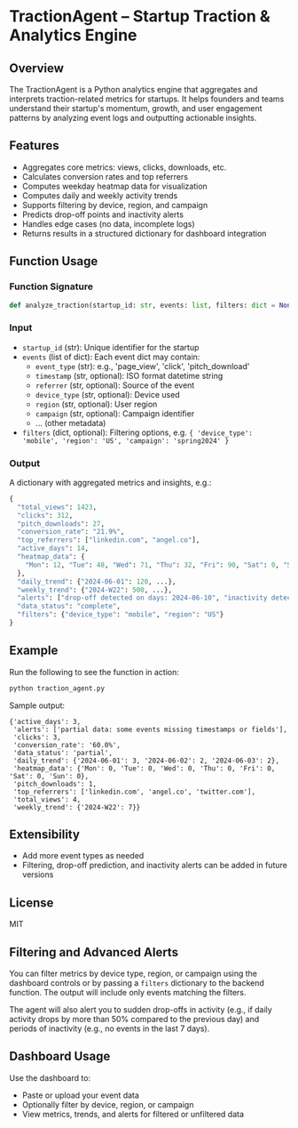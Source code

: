 # TractionAgent – Startup Traction & Analytics Engine

## Overview
The TractionAgent is a Python analytics engine that aggregates and interprets traction-related metrics for startups. It helps founders and teams understand their startup's momentum, growth, and user engagement patterns by analyzing event logs and outputting actionable insights.

## Features
- Aggregates core metrics: views, clicks, downloads, etc.
- Calculates conversion rates and top referrers
- Computes weekday heatmap data for visualization
- Computes daily and weekly activity trends
- Supports filtering by device, region, and campaign
- Predicts drop-off points and inactivity alerts
- Handles edge cases (no data, incomplete logs)
- Returns results in a structured dictionary for dashboard integration

## Function Usage

### Function Signature
```python
def analyze_traction(startup_id: str, events: list, filters: dict = None) -> dict:
```

### Input
- `startup_id` (str): Unique identifier for the startup
- `events` (list of dict): Each event dict may contain:
  - `event_type` (str): e.g., 'page_view', 'click', 'pitch_download'
  - `timestamp` (str, optional): ISO format datetime string
  - `referrer` (str, optional): Source of the event
  - `device_type` (str, optional): Device used
  - `region` (str, optional): User region
  - `campaign` (str, optional): Campaign identifier
  - ... (other metadata)
- `filters` (dict, optional): Filtering options, e.g. `{ 'device_type': 'mobile', 'region': 'US', 'campaign': 'spring2024' }`

### Output
A dictionary with aggregated metrics and insights, e.g.:
```python
{
  "total_views": 1423,
  "clicks": 312,
  "pitch_downloads": 27,
  "conversion_rate": "21.9%",
  "top_referrers": ["linkedin.com", "angel.co"],
  "active_days": 14,
  "heatmap_data": {
    "Mon": 12, "Tue": 48, "Wed": 71, "Thu": 32, "Fri": 90, "Sat": 0, "Sun": 0
  },
  "daily_trend": {"2024-06-01": 120, ...},
  "weekly_trend": {"2024-W22": 500, ...},
  "alerts": ["drop-off detected on days: 2024-06-10", "inactivity detected: no events in the last 7 days"],
  "data_status": "complete",
  "filters": {"device_type": "mobile", "region": "US"}
}
```

## Example
Run the following to see the function in action:

```bash
python traction_agent.py
```

Sample output:
```
{'active_days': 3,
 'alerts': ['partial data: some events missing timestamps or fields'],
 'clicks': 3,
 'conversion_rate': '60.0%',
 'data_status': 'partial',
 'daily_trend': {'2024-06-01': 3, '2024-06-02': 2, '2024-06-03': 2},
 'heatmap_data': {'Mon': 0, 'Tue': 0, 'Wed': 0, 'Thu': 0, 'Fri': 0, 'Sat': 0, 'Sun': 0},
 'pitch_downloads': 1,
 'top_referrers': ['linkedin.com', 'angel.co', 'twitter.com'],
 'total_views': 4,
 'weekly_trend': {'2024-W22': 7}}
```

## Extensibility
- Add more event types as needed
- Filtering, drop-off prediction, and inactivity alerts can be added in future versions

## License
MIT 

## Filtering and Advanced Alerts

You can filter metrics by device type, region, or campaign using the dashboard controls or by passing a `filters` dictionary to the backend function. The output will include only events matching the filters.

The agent will also alert you to sudden drop-offs in activity (e.g., if daily activity drops by more than 50% compared to the previous day) and periods of inactivity (e.g., no events in the last 7 days).

## Dashboard Usage

Use the dashboard to:
- Paste or upload your event data
- Optionally filter by device, region, or campaign
- View metrics, trends, and alerts for filtered or unfiltered data 